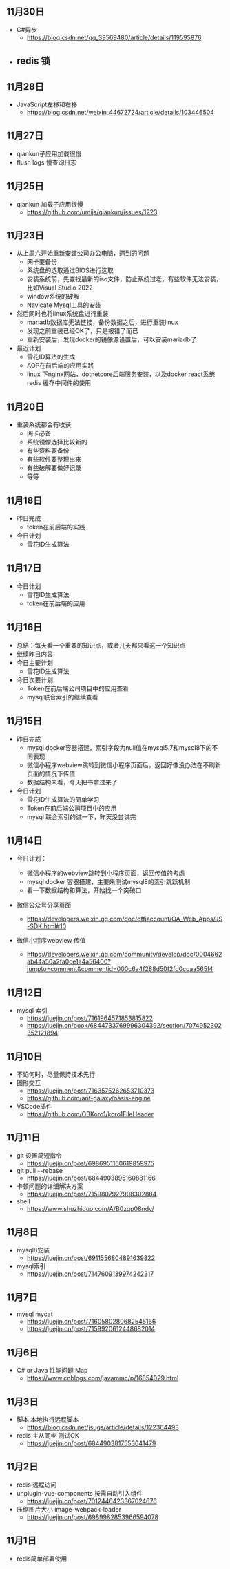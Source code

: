 <!--
 * @Author: HanochMa 455043818@qq.com
 * @Date: 2022-11-06 12:53:56
 * @LastEditors: HanochMa 455043818@qq.com
 * @LastEditTime: 2022-11-11 23:46:57
 * @FilePath: /blog/docs/daily/2022-11.md
 * @Description: 这是默认设置,请设置`customMade`, 打开koroFileHeader查看配置 进行设置: https://github.com/OBKoro1/koro1FileHeader/wiki/%E9%85%8D%E7%BD%AE
-->
## 11月30日
- C#异步
  - https://blog.csdn.net/qq_39569480/article/details/119595876
- redis 锁
  - 
## 11月28日
- JavaScript左移和右移
  - https://blog.csdn.net/weixin_44672724/article/details/103446504
## 11月27日
- qiankun子应用加载很慢
- flush logs 慢查询日志
## 11月25日
- qiankun 加载子应用很慢
  - https://github.com/umijs/qiankun/issues/1223
## 11月23日
- 从上周六开始重新安装公司办公电脑，遇到的问题
  - 网卡要备份
  - 系统盘的选取通过BIOS进行选取
  - 安装系统前，先查找最新的iso文件，防止系统过老，有些软件无法安装，比如Visual Studio 2022
  - window系统的破解
  - Navicate Mysql工具的安装
- 然后同时也将linux系统盘进行重装
  - mariadb数据库无法链接，备份数据之后，进行重装linux
  - 发现之前重装已经OK了，只是报错了而已
  - 重新安装后，发现docker的镜像源设置后，可以安装mariadb了
- 最近计划
  - 雪花ID算法的生成
  - AOP在前后端的应用实践
  - linux 下nginx网站，dotnetcore后端服务安装，以及docker react系统 redis 缓存中间件的使用
## 11月20日
- 重装系统都会有收获
  - 网卡必备
  - 系统镜像选择比较新的
  - 有些资料要备份
  - 有些软件要整理出来
  - 有些破解要做好记录
  - 等等

## 11月18日
- 昨日完成
  - token在前后端的实践
- 今日计划
  - 雪花ID生成算法
## 11月17日
- 今日计划
  - 雪花ID生成算法
  - token在前后端的应用
## 11月16日
- 总结：每天看一个重要的知识点，或者几天都来看这一个知识点
- 继续昨日内容
- 今日主要计划
  - 雪花ID生成算法
- 今日次要计划
  - Token在前后端公司项目中的应用查看
  - mysql联合索引的继续查看
## 11月15日
- 昨日完成
  - mysql docker容器搭建，索引字段为null值在mysql5.7和mysql8下的不同表现
  - 微信小程序webview跳转到微信小程序页面后，返回好像没办法在不刷新页面的情况下传值
  - 数据结构未看，今天把书拿过来了
- 今日计划
  - 雪花ID生成算法的简单学习
  - Token在前后端公司项目中的应用
  - mysql 联合索引的试一下，昨天没尝试完
## 11月14日
- 今日计划：
  - 微信小程序的webview跳转到小程序页面，返回传值的考虑
  - mysql docker 容器搭建，主要来测试mysql8的索引跳跃机制
  - 看一下数据结构和算法，开始找一个突破口

- 微信公众号分享页面
  - https://developers.weixin.qq.com/doc/offiaccount/OA_Web_Apps/JS-SDK.html#10
- 微信小程序webview 传值
  - https://developers.weixin.qq.com/community/develop/doc/0004662ab44a50a2fa0ce1a4a56400?jumpto=comment&commentid=000c6a4f288d50f2fd0ccaa565f4
## 11月12日
- mysql 索引
  - https://juejin.cn/post/7161964571853815822
  - https://juejin.cn/book/6844733769996304392/section/7074952302352121894
## 11月10日
- 不论何时，尽量保持技术先行
- 图形交互
  - https://juejin.cn/post/7163575262653710373
  - https://github.com/ant-galaxy/oasis-engine
- VSCode插件
  -  https://github.com/OBKoro1/koro1FileHeader
## 11月11日
- git 设置简短指令
  - https://juejin.cn/post/6986951160619859975
- git pull --rebase
  - https://juejin.cn/post/6844903895160881166
- 卡顿问题的详细解决方案
  - https://juejin.cn/post/7159807927908302884
- shell
  - https://www.shuzhiduo.com/A/B0zqp08ndv/
## 11月8日
- mysql8安装
  - https://juejin.cn/post/6911556804891639822
- mysql索引
  - https://juejin.cn/post/7147609139974242317
## 11月7日
- mysql mycat
  - https://juejin.cn/post/7160580280682545166
  - https://juejin.cn/post/7159920612448682014
## 11月6日
- C# or Java 性能问题  Map
  - https://www.cnblogs.com/javammc/p/16854029.html
## 11月3日
- 脚本 本地执行远程脚本
  - https://blog.csdn.net/jsugs/article/details/122364493
- redis 主从同步 测试OK
  - https://juejin.cn/post/6844903817553641479
## 11月2日
- redis 远程访问
- unplugin-vue-components 按需自动引入组件
  - https://juejin.cn/post/7012446423367024676
- 压缩图片大小 image-webpack-loader
  - https://juejin.cn/post/6989982853966594078
## 11月1日
- redis简单部署使用